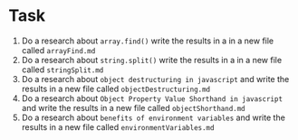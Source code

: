 # Task

1. Do a research about `array.find()` write the results in a in a new file called `arrayFind.md`
2. Do a research about `string.split()` write the results in a in a new file called `stringSplit.md`
3. Do a research about `object destructuring in javascript` and write the results in a new file called `objectDestructuring.md` 
4. Do a research about `Object Property Value Shorthand in javascript` and write the results in a new file called `objectShorthand.md` 
5. Do a research about `benefits of environment variables` and write the results in a new file called `environmentVariables.md` 